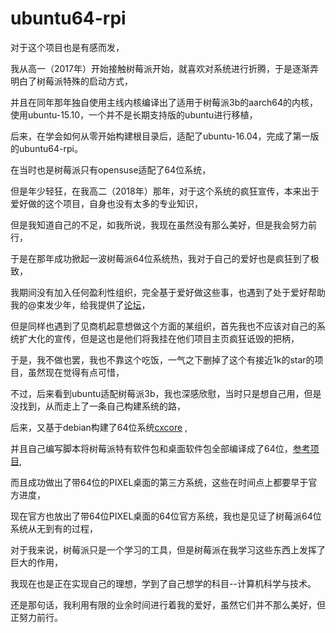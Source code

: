 # ubuntu64-rpi

对于这个项目也是有感而发，

我从高一（2017年）开始接触树莓派开始，就喜欢对系统进行折腾，于是逐渐弄明白了树莓派特殊的启动方式，

并且在同年那年独自使用主线内核编译出了适用于树莓派3b的aarch64的内核，使用ubuntu-15.10，一个并不是长期支持版的ubuntu进行移植，

后来，在学会如何从零开始构建根目录后，适配了ubuntu-16.04，完成了第一版的ubuntu64-rpi。

在当时也是树莓派只有opensuse适配了64位系统，

但是年少轻狂，在我高二（2018年）那年，对于这个系统的疯狂宣传，本来出于爱好做的这个项目，自身也没有太多的专业知识，

但是我知道自己的不足，如我所说，我现在虽然没有那么美好，但是我会努力前行，

于是在那年成功掀起一波树莓派64位系统热，我对于自己的爱好也是疯狂到了极致，

我期间没有加入任何盈利性组织，完全基于爱好做这些事，也遇到了处于爱好帮助我的@束发少年，给我提供了[论坛](https://raspberrypi.club)，

但是同样也遇到了见商机起意想做这个方面的某组织，首先我也不应该对自己的系统扩大化的宣传，但是这也是他们将我挂在他们项目主页疯狂诋毁的把柄，

于是，我不做也罢，我也不靠这个吃饭，一气之下删掉了这个有接近1k的star的项目，虽然现在觉得有点可惜，

不过，后来看到ubuntu适配树莓派3b，我也深感欣慰，当时只是想自己用，但是没找到，从而走上了一条自己构建系统的路，

后来，又基于debian构建了64位系统[cxcore](https://github.com/chainsx/cxcore) , 

并且自己编写脚本将树莓派特有软件包和桌面软件包全部编译成了64位，[参考项目](https://github.com/chainsx/PIXEL64-RPI),

而且成功做出了带64位的PIXEL桌面的第三方系统，这些在时间点上都要早于官方进度，

现在官方也放出了带64位PIXEL桌面的64位官方系统，我也是见证了树莓派64位系统从无到有的过程，

对于我来说，树莓派只是一个学习的工具，但是树莓派在我学习这些东西上发挥了巨大的作用，

我现在也是正在实现自己的理想，学到了自己想学的科目--计算机科学与技术。

还是那句话，我利用有限的业余时间进行着我的爱好，虽然它们并不那么美好，但正努力前行。


